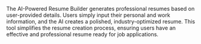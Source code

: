 The AI-Powered Resume Builder generates professional resumes based on user-provided details. Users simply input their personal and work information, and the AI creates a polished, industry-optimized resume. This tool simplifies the resume creation process, ensuring users have an effective and professional resume ready for job applications.
